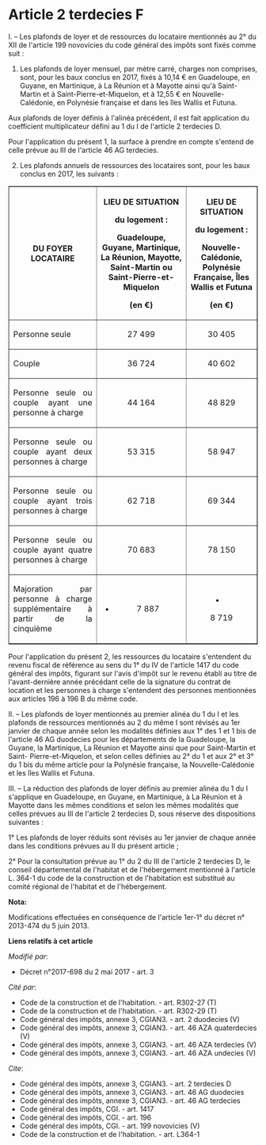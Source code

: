 # Article 2 terdecies F

I. – Les plafonds de loyer et de ressources du locataire mentionnés au 2° du XII de l'article 199 novovicies du code général
des impôts sont fixés comme suit : 

1. Les plafonds de loyer mensuel, par mètre carré, charges non comprises, sont, pour les baux conclus en 2017, fixés à 10,14
€ en Guadeloupe, en Guyane, en Martinique, à La Réunion et à Mayotte ainsi qu'à Saint-Martin et à Saint-Pierre-et-Miquelon,
et à 12,55 € en Nouvelle-Calédonie, en Polynésie française et dans les îles Wallis et Futuna. 

Aux plafonds de loyer définis à l'alinéa précédent, il est fait application du coefficient multiplicateur défini au 1 du I de
l'article 2 terdecies D. 

Pour l'application du présent 1, la surface à prendre en compte s'entend de celle prévue au III de l'article 46 AG
terdecies. 

2. Les plafonds annuels de ressources des locataires sont, pour les baux conclus en 2017, les suivants : 

<table border="1">
  <tbody>
    <tr>
      <th>DU FOYER LOCATAIRE </th>
      <th>

LIEU DE SITUATION 

du logement : 

Guadeloupe, Guyane, Martinique, La Réunion, Mayotte, Saint-Martin ou Saint-Pierre-et-Miquelon 

(en €) </th>
      <th>

LIEU DE SITUATION 

du logement : 

Nouvelle-Calédonie, Polynésie Française, Îles Wallis et Futuna 

(en €) </th>
    </tr>
    <tr>
      <td align="justify">

Personne seule </td>
      <td align="center">

27 499 </td>
      <td align="center">

30 405 </td>
    </tr>
    <tr>
      <td align="justify">

Couple </td>
      <td align="center">

36 724 </td>
      <td align="center">

40 602 </td>
    </tr>
    <tr>
      <td align="justify">

Personne seule ou couple ayant une personne à charge </td>
      <td align="center">

44 164 </td>
      <td align="center">

48 829 </td>
    </tr>
    <tr>
      <td align="justify">

Personne seule ou couple ayant deux personnes à charge </td>
      <td align="center">

53 315 </td>
      <td align="center">

58 947 </td>
    </tr>
    <tr>
      <td align="justify">

Personne seule ou couple ayant trois personnes à charge </td>
      <td align="center">

62 718 </td>
      <td align="center">

69 344 </td>
    </tr>
    <tr>
      <td align="justify">

Personne seule ou couple ayant quatre personnes à charge </td>
      <td align="center">

70 683 </td>
      <td align="center">

78 150 </td>
    </tr>
    <tr>
      <td align="justify">

Majoration par personne à charge supplémentaire à partir de la cinquième </td>
      <td align="center">

+ 7 887 </td>
      <td align="center">

+ 8 719 </td>
    </tr>
  </tbody>
</table>

Pour l'application du présent 2, les ressources du locataire s'entendent du revenu fiscal de référence au sens du 1° du IV de
l'article 1417 du code général des impôts, figurant sur l'avis d'impôt sur le revenu établi au titre de l'avant-dernière
année précédant celle de la signature du contrat de location et les personnes à charge s'entendent des personnes mentionnées
aux articles 196 à 196 B du même code. 

II. – Les plafonds de loyer mentionnés au premier alinéa du 1 du I et les plafonds de ressources mentionnés au 2 du même I
sont révisés au 1er janvier de chaque année selon les modalités définies aux 1° des 1 et 1 bis de l'article 46 AG duodecies
pour les départements de la Guadeloupe, la Guyane, la Martinique, La Réunion et Mayotte ainsi que pour Saint-Martin et Saint-
Pierre-et-Miquelon, et selon celles définies au 2° du 1 et aux 2° et 3° du 1 bis du même article pour la Polynésie française,
la Nouvelle-Calédonie et les îles Wallis et Futuna. 

III. – La réduction des plafonds de loyer définis au premier alinéa du 1 du I s'applique en Guadeloupe, en Guyane, en
Martinique, à La Réunion et à Mayotte dans les mêmes conditions et selon les mêmes modalités que celles prévues au III de
l'article 2 terdecies D, sous réserve des dispositions suivantes : 

1° Les plafonds de loyer réduits sont révisés au 1er janvier de chaque année dans les conditions prévues au II du présent
article ; 

2° Pour la consultation prévue au 1° du 2 du III de l'article 2 terdecies D, le conseil départemental de l'habitat et de
l'hébergement mentionné à l'article L. 364-1 du code de la construction et de l'habitation est substitué au comité régional
de l'habitat et de l'hébergement.

**Nota:**

Modifications effectuées en conséquence de l'article 1er-1° du décret n° 2013-474 du 5 juin 2013.

**Liens relatifs à cet article**

_Modifié par_:

  - Décret n°2017-698 du 2 mai 2017 - art. 3

_Cité par_:

  - Code de la construction et de l'habitation. - art. R302-27 (T)
  - Code de la construction et de l'habitation. - art. R302-29 (T)
  - Code général des impôts, annexe 3, CGIAN3. - art. 2 duodecies (V)
  - Code général des impôts, annexe 3, CGIAN3. - art. 46 AZA quaterdecies (V)
  - Code général des impôts, annexe 3, CGIAN3. - art. 46 AZA terdecies (V)
  - Code général des impôts, annexe 3, CGIAN3. - art. 46 AZA undecies (V)

_Cite_:

  - Code général des impôts, annexe 3, CGIAN3. - art. 2 terdecies D
  - Code général des impôts, annexe 3, CGIAN3. - art. 46 AG duodecies
  - Code général des impôts, annexe 3, CGIAN3. - art. 46 AG terdecies
  - Code général des impôts, CGI. - art. 1417
  - Code général des impôts, CGI. - art. 196
  - Code général des impôts, CGI. - art. 199 novovicies (V)
  - Code de la construction et de l'habitation. - art. L364-1

